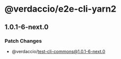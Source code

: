 # @verdaccio/e2e-cli-yarn2

## 1.0.1-6-next.0
### Patch Changes

  - @verdaccio/test-cli-commons@1.0.1-6-next.0
